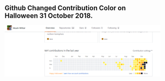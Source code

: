 ##  Github Changed Contribution Color on Halloween 31 October 2018.
  
<div align="center">
  <img src="Github-Halloween-Hack.png" width="800">
</div>
